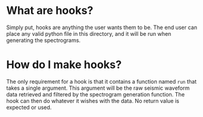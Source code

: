 # What are hooks?

Simply put, hooks are anything the user wants them to be. The end user can place any valid python file in this directory, and it will be run when generating the spectrograms.

# How do I make hooks?

The only requirement for a hook is that it contains a function named `run` that takes a single argument. This argument will be the raw seismic waveform data retrieved and filtered by the spectrogram generation function. The hook can then do whatever it wishes with the data. No return value is expected or used.